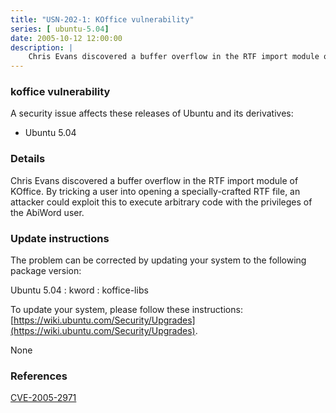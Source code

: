 ```yaml
---
title: "USN-202-1: KOffice vulnerability"
series: [ ubuntu-5.04]
date: 2005-10-12 12:00:00
description: |
    Chris Evans discovered a buffer overflow in the RTF import module of KOffice. By tricking a user into opening a specially-crafted RTF file, an attacker could exploit this to execute arbitrary code with the privileges of the AbiWord user.
--- 
```

 
 


### koffice vulnerability

A security issue affects these releases of Ubuntu and its derivatives:

* Ubuntu 5.04

### Details

Chris Evans discovered a buffer overflow in the RTF import module of KOffice. By tricking a user into opening a specially-crafted RTF file, an attacker could exploit this to execute arbitrary code with the privileges of the AbiWord user.

### Update instructions

The problem can be corrected by updating your system to the following package version:

Ubuntu 5.04
 : kword 
 : koffice-libs 

To update your system, please follow these instructions: [https://wiki.ubuntu.com/Security/Upgrades](https://wiki.ubuntu.com/Security/Upgrades).

None

### References

 
 [CVE-2005-2971](http://people.ubuntu.com/~ubuntu-security/cve/CVE-2005-2971)
 


